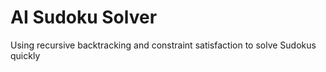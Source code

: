 # AI Sudoku Solver
 Using recursive backtracking and constraint satisfaction to solve Sudokus quickly
